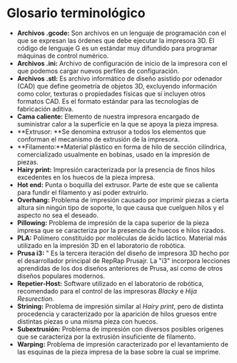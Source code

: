 # Glosario terminológico

* **Archivos .gcode:** Son archivos en un lenguaje de programación con el que se expresan las órdenes que debe ejecutar la impresora 3D. El código de lenguaje G es un estándar muy difundido para programar máquinas de control numérico.
* **Archivos .ini:** Archivo de configuración de inicio de la impresora con el que podemos cargar nuevos perfiles de configuración.
* **Archivos .stl:** Es archivo informático de diseño asistido por odenador (CAD) que define geometría de objetos 3D, excluyendo información como color, texturas o propiedades físicas que sí incluyen otros formatos CAD. Es el formato estándar para las tecnologías de fabricación aditiva. 
* **Cama caliente:** Elemento de nuestra impresora encargado de suministrar calor a la superficie en la que se apoya la pieza impresa.
* **Extrusor: **Se denomina extrusor a todos los elementos que conforman el mecanismo de extrusión de la impresora.
* **Filamento:**Material plástico en forma de hilo de sección cilíndrica, comercializado usualmente en bobinas, usado en la impresión de piezas.
* **Hairy print:** Impresión caracterizada por la presencia de finos hilos excedentes en los huecos de la pieza impresa.
* **Hot end:** Punta o boquilla del extrusor. Parte de este que se calienta para fundir el filamento y así poder extruirlo.
* **Overhang:** Problema de impresión causado por imprimir piezas a cierta altura sin ningún tipo de soporte, lo que causa que cuelguen hilos y el aspecto no sea el deseado.
* **Pillowing:** Problema de impresión de la capa superior de la pieza impresa que se caracteriza por la presencia de huecos e hilos rizados.
* **PLA:** Polímero constituido por moléculas de ácido láctico. Material más utilizado en la impresión 3D en el laboratorio de robótica. 
* **Prusa i3:** " Es la tercera iteración del diseño de impresora 3D hecho por el desarrollador principal de RepRap Prusajr. La "i3" incorpora lecciones aprendidas de los dos diseños anteriores de Prusa, así como de otros diseños populares modernos.
* **Repetier-Host:** Software utilizado en el laboratorio de robótica, recomendado para el control de las impresoras *Blacky* e *Hija Resurection.*
* **Strining:** Problema de impresión similar al *Hairy print*, pero de distinta procedencia y caracterizado por la aparición de hilos gruesos entre distintas piezas o una misma pieza con huecos.
* **Subextrusión:** Problema de impresión con diversos posibles orígenes que se caracteriza por la extrusión insuficiente de filamento.
* **Warping:** Problema de impresión caracterizado por el levantamiento de las esquinas de la pieza impresa de la base sobre la cual se imprime.